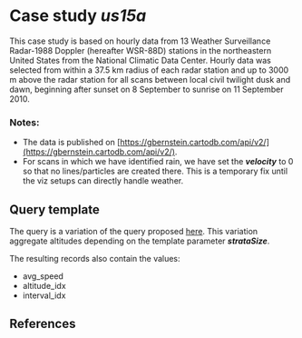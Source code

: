# Case study ___us15a___

This case study is based on hourly data from 13 Weather Surveillance Radar-1988 Doppler (hereafter WSR-88D) stations in the northeastern United States from the National Climatic Data Center. Hourly data was selected from within a 37.5 km radius of each radar station and up to 3000 m above the radar station for all scans between local civil twilight dusk and dawn, beginning after sunset on 8 September to sunrise on 11 September 2010.

### Notes:

- The data is published on [https://gbernstein.cartodb.com/api/v2/](https://gbernstein.cartodb.com/api/v2/).
- For scans in which we have identified rain, we have set the ___velocity___ to 0 so that no lines/particles are created there. This is a temporary fix until the viz setups can directly handle weather.

## Query template

The query is a variation of the query proposed [here](https://github.com/enram/case-study/tree/master/data/bird-migration-altitude-profiles#aggregation).
This variation aggregate altitudes depending on the template parameter ___strataSize___.

The resulting records also contain the values:

* avg_speed
* altitude_idx
* interval_idx

## References

